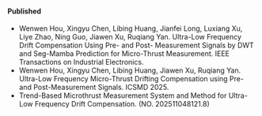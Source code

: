 #### Published

* Wenwen Hou, Xingyu Chen, Libing Huang, Jianfei Long, Luxiang Xu, Liye Zhao, Ning Guo, Jiawen Xu, Ruqiang Yan. Ultra-Low Frequency Drift Compensation Using Pre- and Post- Measurement Signals by DWT and Seg-Mamba Prediction for Micro-Thrust Measurement. IEEE Transactions on Industrial Electronics.
* Wenwen Hou, Xingyu Chen, Libing Huang, Jiawen Xu, Ruqiang Yan. Ultra-Low Frequency Micro-Thrust Drifting Compensation using Pre- and Post-Measurement Signals. ICSMD 2025.
* Trend-Based Microthrust Measurement System and Method for Ultra-Low Frequency Drift Compensation. (NO. 202511048121.8)
